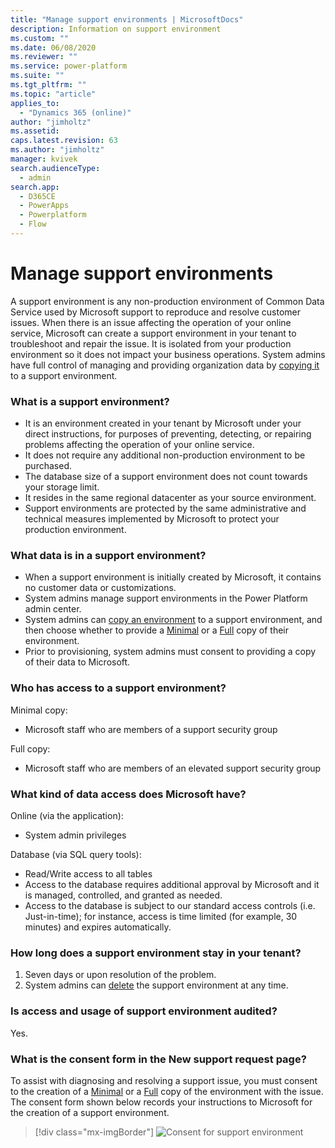```yaml
---
title: "Manage support environments | MicrosoftDocs"
description: Information on support environment
ms.custom: ""
ms.date: 06/08/2020
ms.reviewer: ""
ms.service: power-platform
ms.suite: ""
ms.tgt_pltfrm: ""
ms.topic: "article"
applies_to: 
  - "Dynamics 365 (online)"
author: "jimholtz"
ms.assetid: 
caps.latest.revision: 63
ms.author: "jimholtz"
manager: kvivek
search.audienceType: 
  - admin
search.app:
  - D365CE
  - PowerApps
  - Powerplatform
  - Flow
---
```


# Manage support environments

A support environment is any non-production environment of Common Data Service used by Microsoft support to reproduce and resolve customer issues. When there is an issue affecting the operation of your online service, Microsoft can create a support environment in your tenant to troubleshoot and repair the issue.  It is isolated from your production environment so it does not impact your business operations. System admins have full control of managing and providing organization data by [copying it](copy-environment.md) to a support environment. 

### What is a support environment?

- It is an environment created in your tenant by Microsoft under your direct instructions, for purposes of preventing, detecting, or repairing problems affecting the operation of your online service.
- It does not require any additional non-production environment to be purchased.
- The database size of a support environment does not count towards your storage limit.
- It resides in the same regional datacenter as your source environment. 
- Support environments are protected by the same administrative and technical measures implemented by Microsoft to protect your production environment. 

### What data is in a support environment?

- When a support environment is initially created by Microsoft, it contains no customer data or customizations.
- System admins manage support environments in the Power Platform admin center.
- System admins can [copy an environment](copy-environment.md) to a support environment, and then choose whether to provide a [Minimal](copy-environment.md#copy-over-everything) or a [Full](copy-environment.md#copy-over-customizations-and-schemas-only) copy of their environment.
- Prior to provisioning, system admins must consent to providing a copy of their data to Microsoft.

### Who has access to a support environment?

Minimal copy:

-  Microsoft staff who are members of a support security group

Full copy:

-  Microsoft staff who are members of an elevated support security group

### What kind of data access does Microsoft have?

Online (via the application):

-  System admin privileges

Database (via SQL query tools):

-  Read/Write access to all tables
-  Access to the database requires additional approval by Microsoft and it is managed, controlled, and granted as needed.
-  Access to the database is subject to our standard access controls (i.e. Just-in-time); for instance, access is time limited (for example, 30 minutes) and expires automatically.

### How long does a support environment stay in your tenant?

1. Seven days or upon resolution of the problem.
2. System admins can [delete](delete-environment.md) the support environment at any time.

### Is access and usage of support environment audited?

Yes.

### What is the consent form in the New support request page?

To assist with diagnosing and resolving a support issue, you must consent to the creation of a [Minimal](copy-environment.md#copy-over-everything) or a [Full](copy-environment.md#copy-over-customizations-and-schemas-only) copy of the environment with the issue. The consent form shown below records your instructions to Microsoft for the creation of a support environment. 

> [!div class="mx-imgBorder"] 
> ![](./media/consent-support-environment.png "Consent for support environment")